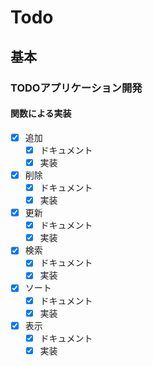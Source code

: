 # Todo

## 基本

### TODOアプリケーション開発

#### 関数による実装

- [x] 追加
  - [x] ドキュメント
  - [x] 実装
- [x] 削除
  - [x] ドキュメント
  - [x] 実装
- [x] 更新
  - [x] ドキュメント
  - [x] 実装
- [x] 検索
  - [x] ドキュメント
  - [x] 実装
- [x] ソート
  - [x] ドキュメント
  - [x] 実装
- [x] 表示
  - [x] ドキュメント
  - [x] 実装
